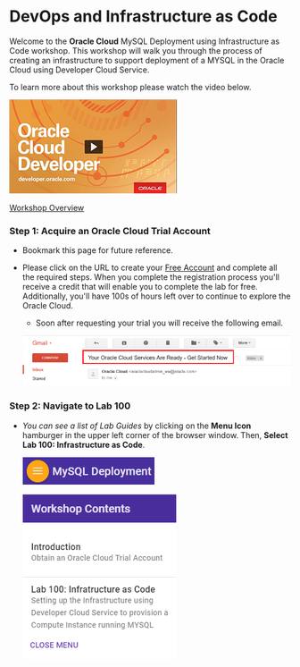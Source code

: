 # DevOps and Infrastructure as Code

Welcome to the **Oracle Cloud** MySQL Deployment using Infrastructure as Code workshop. This workshop will walk you through the process of creating an infrastructure to support deployment of a MYSQL in the Oracle Cloud using Developer Cloud Service.

To learn more about this workshop please watch the video below.  

<a href="add link" target="video">![](images/youtube.png)</a>

<a href="add link" target="video">Workshop Overview</a>

### **Step 1**: Acquire an Oracle Cloud Trial Account

- Bookmark this page for future reference.

- Please click on the URL to create your <a href="https://myservices.us.oraclecloud.com/mycloud/signup?language=en&sourceType=:ex:tb:::RC_PDMK180212P00140:Docker_HOL&SC=:ex:tb:::RC_PDMK180212P00140:Docker_HOL&pcode=PDMK180212P00140" target="trial">Free Account</a> and complete all the required steps. When you complete the registration process you'll receive a credit that will enable you to complete the lab for free.  Additionally, you'll have 100s of hours left over to continue to explore the Oracle Cloud.

  - Soon after requesting your trial you will receive the following email.

  ![](images/100/code_9.png)

### **Step 2**: Navigate to Lab 100

- _You can see a list of Lab Guides_ by clicking on the **Menu Icon** hamburger in the upper left corner of the browser window. Then, **Select Lab 100: Infrastructure as Code**.

  ![](images/Introham.png)

  ![](images/Introham2.png)
